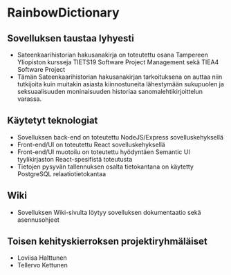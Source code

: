 # RainbowDictionary

## Sovelluksen taustaa lyhyesti
- Sateenkaarihistorian hakusanakirja on toteutettu osana Tampereen Yliopiston kursseja TIETS19 Software Project Management sekä TIEA4 Software Project
- Tämän Sateenkaarihistorian hakusanakirjan tarkoituksena on auttaa niin tutkijoita kuin muitakin asiasta kiinnostuneita lähestymään sukupuolen ja seksuaalisuuden moninaisuuden historiaa sanomalehtikirjoittelun varassa.

## Käytetyt teknologiat
- Sovelluksen back-end on toteutettu NodeJS/Express sovelluskehyksellä
- Front-end/UI on toteutettu React sovelluskehyksellä
- Front-end/UI muotoilu on toteutettu hyödyntäen Semantic UI tyylikirjaston React-spesifistä toteutusta
- Tietojen pysyvän tallennuksen osalta tietokantana on käytetty PostgreSQL relaatiotietokantaa

## Wiki
- Sovelluksen Wiki-sivulta löytyy sovelluksen dokumentaatio sekä asennusohjeet

## Toisen kehityskierroksen projektiryhmäläiset
- Loviisa Halttunen
- Tellervo Kettunen